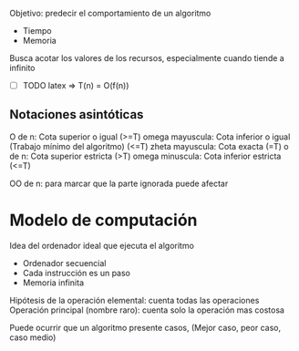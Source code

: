 Objetivo: predecir el comportamiento de un algoritmo
- Tiempo
- Memoria

Busca acotar los valores de los recursos, especialmente cuando tiende a infinito
- [ ] TODO latex
=> T(n) = O(f(n))


## Notaciones asintóticas

O de n: Cota superior o igual (>=T)
omega mayuscula: Cota inferior o igual (Trabajo mínimo del algoritmo) (<=T)
zheta mayuscula: Cota exacta (=T)
o de n: Cota superior estricta (>T)
omega minuscula: Cota inferior estricta (<=T)

OO de n: para marcar que la parte ignorada puede afectar

# Modelo de computación
Idea del ordenador ideal que ejecuta el algoritmo
- Ordenador secuencial
- Cada instrucción es un paso
- Memoria infinita

Hipótesis de la operación elemental: cuenta todas las operaciones
Operación principal (nombre raro): cuenta solo la operación mas costosa

Puede ocurrir que un algoritmo presente casos, (Mejor caso, peor caso, caso medio)

